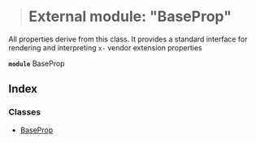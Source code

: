 > # External module: "BaseProp"

All properties derive from this class. It provides a standard interface for rendering and interpreting `x-` vendor extension properties

**`module`** BaseProp

## Index

### Classes

* [BaseProp](../classes/_baseprop_.baseprop.md)